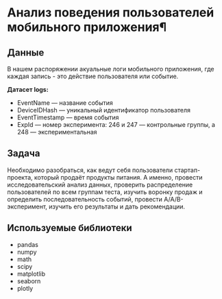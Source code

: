# Анализ поведения пользователей мобильного приложения¶

## Данные
В нашем распоряжении акуальные логи мобильного приложения, где каждая запись - это действие пользователя или событие.

**Датасет logs:**

- EventName — название события  
- DeviceIDHash — уникальный идентификатор пользователя
- EventTimestamp — время события
- ExpId — номер эксперимента: 246 и 247 — контрольные группы, а 248 — экспериментальная

## Задача

Необходимо разобраться, как ведут себя пользователи стартап-проекта, который продаёт продукты питания. А именно, провести исследовательский анализ данных, проверить распределение пользователей по всем группам теста, изучить воронку продаж и определить последовательность событий, провести A/A/B-эксперимент, изучить его результаты и дать рекомендации.

## Используемые библиотеки

- pandas 
- numpy
- math 
- scipy
- matplotlib
- seaborn
- plotly
